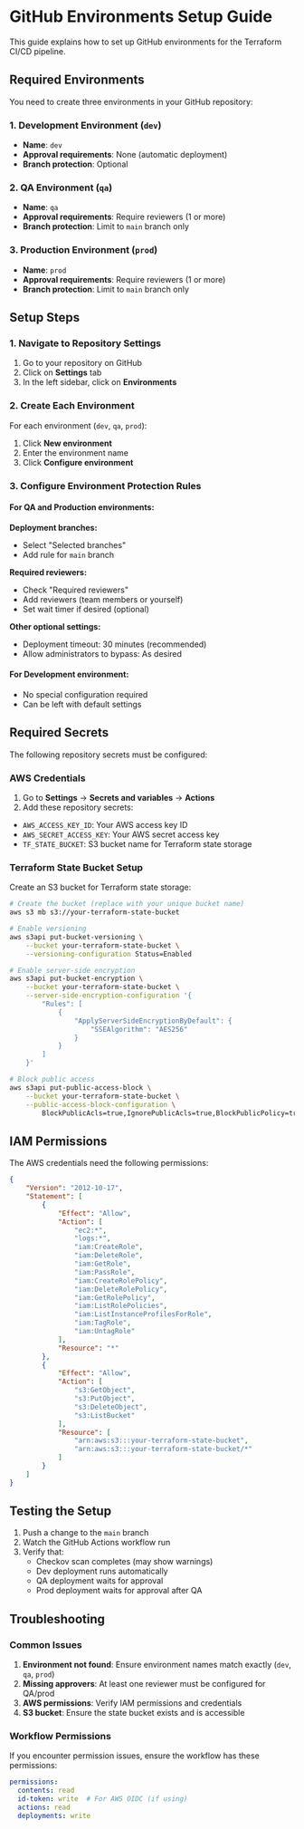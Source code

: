 # GitHub Environments Setup Guide

This guide explains how to set up GitHub environments for the Terraform CI/CD pipeline.

## Required Environments

You need to create three environments in your GitHub repository:

### 1. Development Environment (`dev`)
- **Name**: `dev`
- **Approval requirements**: None (automatic deployment)
- **Branch protection**: Optional

### 2. QA Environment (`qa`)
- **Name**: `qa`
- **Approval requirements**: Require reviewers (1 or more)
- **Branch protection**: Limit to `main` branch only

### 3. Production Environment (`prod`)
- **Name**: `prod`
- **Approval requirements**: Require reviewers (1 or more)
- **Branch protection**: Limit to `main` branch only

## Setup Steps

### 1. Navigate to Repository Settings
1. Go to your repository on GitHub
2. Click on **Settings** tab
3. In the left sidebar, click on **Environments**

### 2. Create Each Environment

For each environment (`dev`, `qa`, `prod`):

1. Click **New environment**
2. Enter the environment name
3. Click **Configure environment**

### 3. Configure Environment Protection Rules

#### For QA and Production environments:

**Deployment branches:**
- Select "Selected branches"
- Add rule for `main` branch

**Required reviewers:**
- Check "Required reviewers"
- Add reviewers (team members or yourself)
- Set wait timer if desired (optional)

**Other optional settings:**
- Deployment timeout: 30 minutes (recommended)
- Allow administrators to bypass: As desired

#### For Development environment:
- No special configuration required
- Can be left with default settings

## Required Secrets

The following repository secrets must be configured:

### AWS Credentials
1. Go to **Settings** → **Secrets and variables** → **Actions**
2. Add these repository secrets:

- `AWS_ACCESS_KEY_ID`: Your AWS access key ID
- `AWS_SECRET_ACCESS_KEY`: Your AWS secret access key
- `TF_STATE_BUCKET`: S3 bucket name for Terraform state storage

### Terraform State Bucket Setup

Create an S3 bucket for Terraform state storage:

```bash
# Create the bucket (replace with your unique bucket name)
aws s3 mb s3://your-terraform-state-bucket

# Enable versioning
aws s3api put-bucket-versioning \
    --bucket your-terraform-state-bucket \
    --versioning-configuration Status=Enabled

# Enable server-side encryption
aws s3api put-bucket-encryption \
    --bucket your-terraform-state-bucket \
    --server-side-encryption-configuration '{
        "Rules": [
            {
                "ApplyServerSideEncryptionByDefault": {
                    "SSEAlgorithm": "AES256"
                }
            }
        ]
    }'

# Block public access
aws s3api put-public-access-block \
    --bucket your-terraform-state-bucket \
    --public-access-block-configuration \
        BlockPublicAcls=true,IgnorePublicAcls=true,BlockPublicPolicy=true,RestrictPublicBuckets=true
```

## IAM Permissions

The AWS credentials need the following permissions:

```json
{
    "Version": "2012-10-17",
    "Statement": [
        {
            "Effect": "Allow",
            "Action": [
                "ec2:*",
                "logs:*",
                "iam:CreateRole",
                "iam:DeleteRole",
                "iam:GetRole",
                "iam:PassRole",
                "iam:CreateRolePolicy",
                "iam:DeleteRolePolicy",
                "iam:GetRolePolicy",
                "iam:ListRolePolicies",
                "iam:ListInstanceProfilesForRole",
                "iam:TagRole",
                "iam:UntagRole"
            ],
            "Resource": "*"
        },
        {
            "Effect": "Allow",
            "Action": [
                "s3:GetObject",
                "s3:PutObject",
                "s3:DeleteObject",
                "s3:ListBucket"
            ],
            "Resource": [
                "arn:aws:s3:::your-terraform-state-bucket",
                "arn:aws:s3:::your-terraform-state-bucket/*"
            ]
        }
    ]
}
```

## Testing the Setup

1. Push a change to the `main` branch
2. Watch the GitHub Actions workflow run
3. Verify that:
   - Checkov scan completes (may show warnings)
   - Dev deployment runs automatically
   - QA deployment waits for approval
   - Prod deployment waits for approval after QA

## Troubleshooting

### Common Issues

1. **Environment not found**: Ensure environment names match exactly (`dev`, `qa`, `prod`)
2. **Missing approvers**: At least one reviewer must be configured for QA/prod
3. **AWS permissions**: Verify IAM permissions and credentials
4. **S3 bucket**: Ensure the state bucket exists and is accessible

### Workflow Permissions

If you encounter permission issues, ensure the workflow has these permissions:

```yaml
permissions:
  contents: read
  id-token: write  # For AWS OIDC (if using)
  actions: read
  deployments: write
```